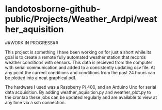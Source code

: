 # landotosborne-github-public/Projects/Weather_Ardpi/weather_aquisition

##WORK IN PROGRESS##

This project is something I have been working on for just a short while.Its goal is to create a remote fully automated weather station that records weather conditions with sensors. This data is recieved from the computer with serial communication and added to a consistently updating csv file. At any point the current conditions and conditions from the past 24 hours can be plotted into a neat graphical pdf.

The hardware I used was a Raspberry Pi 400, and an Arduino Uno for serial data acquisition. By adding weather_aquisition.py and weather_plot.py to the crontab these jobs can be updated regularly and are available to view at any time via a ssh connection.
